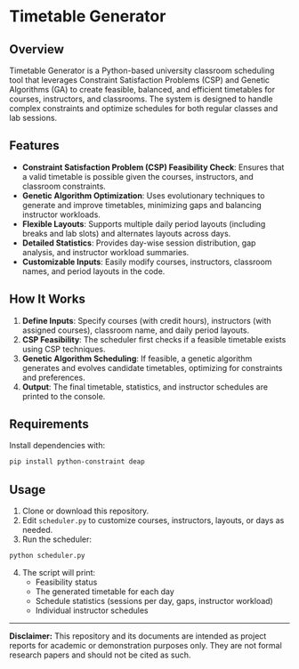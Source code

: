 # Timetable Generator

## Overview

Timetable Generator is a Python-based university classroom scheduling tool that leverages Constraint Satisfaction Problems (CSP) and Genetic Algorithms (GA) to create feasible, balanced, and efficient timetables for courses, instructors, and classrooms. The system is designed to handle complex constraints and optimize schedules for both regular classes and lab sessions.

## Features

- **Constraint Satisfaction Problem (CSP) Feasibility Check**: Ensures that a valid timetable is possible given the courses, instructors, and classroom constraints.
- **Genetic Algorithm Optimization**: Uses evolutionary techniques to generate and improve timetables, minimizing gaps and balancing instructor workloads.
- **Flexible Layouts**: Supports multiple daily period layouts (including breaks and lab slots) and alternates layouts across days.
- **Detailed Statistics**: Provides day-wise session distribution, gap analysis, and instructor workload summaries.
- **Customizable Inputs**: Easily modify courses, instructors, classroom names, and period layouts in the code.

## How It Works

1. **Define Inputs**: Specify courses (with credit hours), instructors (with assigned courses), classroom name, and daily period layouts.
2. **CSP Feasibility**: The scheduler first checks if a feasible timetable exists using CSP techniques.
3. **Genetic Algorithm Scheduling**: If feasible, a genetic algorithm generates and evolves candidate timetables, optimizing for constraints and preferences.
4. **Output**: The final timetable, statistics, and instructor schedules are printed to the console.

## Requirements

Install dependencies with:

```bash
pip install python-constraint deap
```

## Usage

1. Clone or download this repository.
2. Edit `scheduler.py` to customize courses, instructors, layouts, or days as needed.
3. Run the scheduler:

```bash
python scheduler.py
```

4. The script will print:
   - Feasibility status
   - The generated timetable for each day
   - Schedule statistics (sessions per day, gaps, instructor workload)
   - Individual instructor schedules

---

**Disclaimer:**
This repository and its documents are intended as project reports for academic or demonstration purposes only. They are not formal research papers and should not be cited as such.
